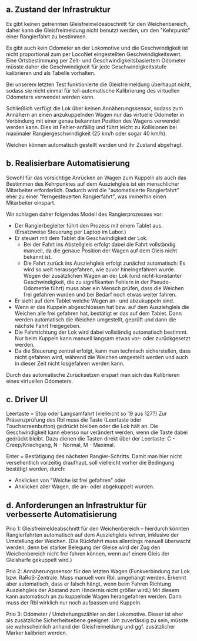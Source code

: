 
a. Zustand der Infrastruktur
----------------------------

Es gibt keinen getrennten Gleisfreimeldeabschnitt für den Weichenbereich, daher kann die Gleisfreimeldung nicht benutzt werden, um den "Kehrpunkt" einer Rangierfahrt zu bestimmen.

Es gibt auch kein Odometer an der Lokomotive und die Geschwindigkeit ist nicht proportional zum per LocoNet eingestellten Geschwindigkeitswert. Eine Ortsbestimmung per Zeit- und Geschwindigkeitsbasiertem Odometer müsste daher die Geschwindigkeit für jede Geschwindigkeitsstufe kalibrieren und als Tabelle vorhalten. 

Bei unserem letzten Test funktionierte die Gleisfreimeldung überhaupt nicht, sodass sie nicht einmal für teil-automatische Kalibrierung des virtuellen Odometers verwendet werden kann.

Schließlich verfügt die Lok über keinen Annäherungssensor, sodass zum Annähern an einen anzukuppelnden Wagen nur das virtuelle Odometer in Verbindung mit einer genau bekannten Position des Wagens verwendet werden kann. Dies ist Fehler-anfällig und führt leicht zu Kollisionen bei maximaler Rangiergeschwindigkeit (25 km/h oder sogar 40 km/h).

Weichen können automatisch gestellt werden und ihr Zustand abgefragt.


b. Realisierbare Automatisierung
--------------------------------

Sowohl für das vorsichtige Anrücken an Wagen zum Kuppeln als auch das Bestimmen des Kehrpunktes auf dem Ausziehgleis ist ein menschlicher Mitarbeiter erforderlich. 
Dadurch wird die "automatisierte Rangierfahrt" eher zu einer "ferngesteuerten Rangierfahrt", was immerhin einen Mitarbeiter einspart.

Wir schlagen daher folgendes Modell des Rangierprozesses vor:
 - Der Rangierbegleiter führt den Prozess mit einem Tablet aus. (Ersatzweise Steuerung per Laptop im Labor.)
 - Er steuert mit dem Tablet die Geschwindigkeit der Lok.
   * Bei der Fahrt ins Abstellgleis erfolgt dabei die Fahrt vollständig manuell, da die genaue Position der Wagen auf dem Gleis nicht bekannt ist. 
   * Die Fahrt zurück ins Ausziehgleis erfolgt zunächst automatisch: Es wird so weit herausgefahren, wie zuvor hineingefahren wurde. Wegen der zusätzlichen Wagen an der Lok (und nicht-konstanter Geschwindigkeit, die zu signifikanten Fehlern in der Pseudo-Odometrie führt) muss aber ein Mensch prüfen, dass die Weichen frei gefahren wurden und bei Bedarf noch etwas weiter fahren.
 - Er sieht auf dem Tablet welche Wagen an- und abzukuppeln sind.
 - Wenn er das Kuppeln abgeschlossen hat bzw. auf dem Ausziehgleis die Weichen alle frei gefahren hat, bestätigt er das auf dem Tablet. Dann werden automatisch die Weichen umgestellt, geprüft und dann die nächste Fahrt freigegeben.
 - Die Fahrtrichtung der Lok wird dabei vollständig automatisch bestimmt. Nur beim Kuppeln kann manuell langsam etwas vor- oder zurückgesetzt werden.
 - Da die Steuerung zentral erfolgt, kann man technisch sicherstellen, dass nicht gefahren wird, während die Weichen umgestellt werden und auch in dieser Zeit nicht losgefahren werden kann.

Durch das automatische Zurücksetzen erspart man sich das Kalibrieren eines virtuellen Odometers.

c. Driver UI
------------

Leertaste = Stop oder Langsamfahrt (vielleicht so 19 aus 127?)
Zur Präsenzprüfung des Rbl muss die Taste (Leertaste oder Touchscreenbutton) gedrückt bleiben oder die Lok hält an.
Die Geschwindigkeit kann ebenso nur verändert werden, wenn die Taste dabei gedrückt bleibt. 
Dazu dienen die Tasten direkt über der Leertaste: C - Creep/Kriechgang, N - Normal, M - Maximal.

Enter = Bestätigung des nächsten Rangier-Schritts. 
Damit man hier nicht versehentlich vorzeitig draufhaut, soll vielleicht vorher die Bedingung bestätigt werden, durch:
 - Anklicken von "Weiche ist frei gefahren" oder
 - Anklicken aller Wagen, die an- oder abgekuppelt wurden.

d. Anforderungen an Infrastruktur für verbesserte Automatisierung
-----------------------------------------------------------------

Prio 1: Gleisfreimeldeabschnitt für den Weichenbereich – hierdurch könnten Rangierfahrten automatisch auf dem Ausziehgleis kehren, inklusive der Umstellung der Weichen. (Die Rückfahrt muss allerdings manuell überwacht werden, denn bei starker Belegung der Gleise wird der Zug den Weichenbereich nicht frei fahren können, wenn auf einem Gleis der Gleisharfe gekuppelt wird.)

Prio 2: Annäherungssensor für den letzten Wagen (Funkverbindung zur Lok bzw. RaRoS-Zentrale. Muss manuell vom Rbl. umgehängt werden. Erkennt aber automatisch, dass er falsch hängt, wenn beim Fahren Richtung Ausziehgleis der Abstand zum Hindernis nicht größer wird.)
Mit diesem kann automatisch an zu kuppelnde Wagen herangefahren werden. Dann muss der Rbl wirklich nur noch aufpassen und Kuppeln.

Prio 3: Odometer / Umdrehungszähler an der Lokomotive. Dieser ist eher als zusätzliche Sicherheitsebene geeignet. Um zuverlässig zu sein, müsste sie wahrscheinlich anhand der Gleisfreimeldung und ggf. zusätzlicher Marker kalibriert werden.

